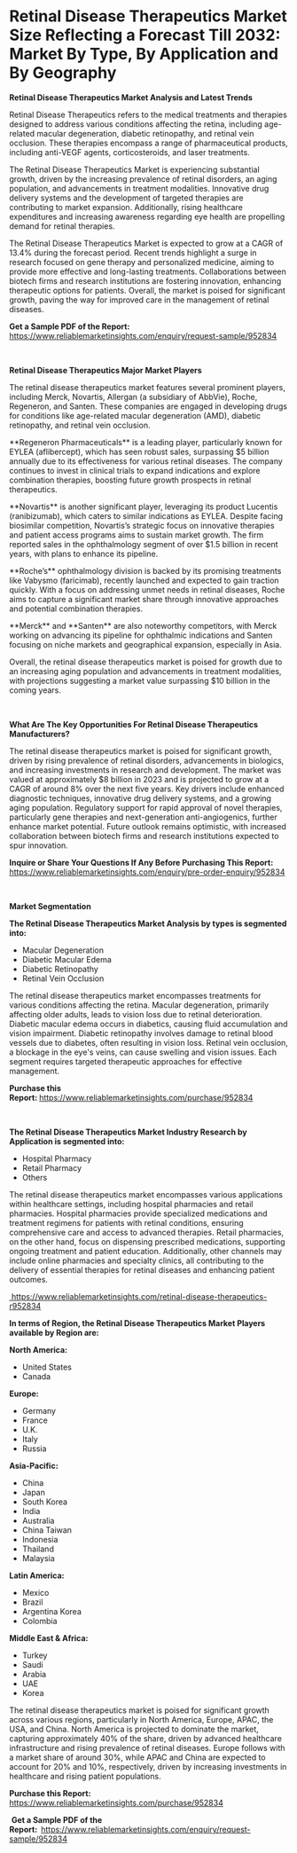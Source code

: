 <p><h1>Retinal Disease Therapeutics Market Size Reflecting a Forecast Till 2032: Market By Type, By Application and By Geography</h1></p><p><strong>Retinal Disease Therapeutics Market Analysis and Latest Trends</strong></p>
<p><p>Retinal Disease Therapeutics refers to the medical treatments and therapies designed to address various conditions affecting the retina, including age-related macular degeneration, diabetic retinopathy, and retinal vein occlusion. These therapies encompass a range of pharmaceutical products, including anti-VEGF agents, corticosteroids, and laser treatments. </p><p>The Retinal Disease Therapeutics Market is experiencing substantial growth, driven by the increasing prevalence of retinal disorders, an aging population, and advancements in treatment modalities. Innovative drug delivery systems and the development of targeted therapies are contributing to market expansion. Additionally, rising healthcare expenditures and increasing awareness regarding eye health are propelling demand for retinal therapies.</p><p>The Retinal Disease Therapeutics Market is expected to grow at a CAGR of 13.4% during the forecast period. Recent trends highlight a surge in research focused on gene therapy and personalized medicine, aiming to provide more effective and long-lasting treatments. Collaborations between biotech firms and research institutions are fostering innovation, enhancing therapeutic options for patients. Overall, the market is poised for significant growth, paving the way for improved care in the management of retinal diseases.</p></p>
<p><strong>Get a Sample PDF of the Report:&nbsp;</strong> <a href="https://www.reliablemarketinsights.com/enquiry/request-sample/952834?utm_campaign=1894&utm_medium=2&utm_source=Github&utm_content=ia&utm_term=17042025&utm_id=retinal-disease-therapeutics">https://www.reliablemarketinsights.com/enquiry/request-sample/952834</a></p>
<p>&nbsp;</p>
<p><strong>Retinal Disease Therapeutics Major Market Players</strong></p>
<p><p>The retinal disease therapeutics market features several prominent players, including Merck, Novartis, Allergan (a subsidiary of AbbVie), Roche, Regeneron, and Santen. These companies are engaged in developing drugs for conditions like age-related macular degeneration (AMD), diabetic retinopathy, and retinal vein occlusion.</p><p>**Regeneron Pharmaceuticals** is a leading player, particularly known for EYLEA (aflibercept), which has seen robust sales, surpassing $5 billion annually due to its effectiveness for various retinal diseases. The company continues to invest in clinical trials to expand indications and explore combination therapies, boosting future growth prospects in retinal therapeutics.</p><p>**Novartis** is another significant player, leveraging its product Lucentis (ranibizumab), which caters to similar indications as EYLEA. Despite facing biosimilar competition, Novartis’s strategic focus on innovative therapies and patient access programs aims to sustain market growth. The firm reported sales in the ophthalmology segment of over $1.5 billion in recent years, with plans to enhance its pipeline.</p><p>**Roche’s** ophthalmology division is backed by its promising treatments like Vabysmo (faricimab), recently launched and expected to gain traction quickly. With a focus on addressing unmet needs in retinal diseases, Roche aims to capture a significant market share through innovative approaches and potential combination therapies.</p><p>**Merck** and **Santen** are also noteworthy competitors, with Merck working on advancing its pipeline for ophthalmic indications and Santen focusing on niche markets and geographical expansion, especially in Asia. </p><p>Overall, the retinal disease therapeutics market is poised for growth due to an increasing aging population and advancements in treatment modalities, with projections suggesting a market value surpassing $10 billion in the coming years.</p></p>
<p>&nbsp;</p>
<p><strong>What Are The Key Opportunities For Retinal Disease Therapeutics Manufacturers?</strong></p>
<p><p>The retinal disease therapeutics market is poised for significant growth, driven by rising prevalence of retinal disorders, advancements in biologics, and increasing investments in research and development. The market was valued at approximately $8 billion in 2023 and is projected to grow at a CAGR of around 8% over the next five years. Key drivers include enhanced diagnostic techniques, innovative drug delivery systems, and a growing aging population. Regulatory support for rapid approval of novel therapies, particularly gene therapies and next-generation anti-angiogenics, further enhance market potential. Future outlook remains optimistic, with increased collaboration between biotech firms and research institutions expected to spur innovation.</p></p>
<p><strong>Inquire or Share Your Questions If Any Before Purchasing This Report:</strong> <a href="https://www.reliablemarketinsights.com/enquiry/pre-order-enquiry/952834?utm_campaign=1894&utm_medium=2&utm_source=Github&utm_content=ia&utm_term=17042025&utm_id=retinal-disease-therapeutics">https://www.reliablemarketinsights.com/enquiry/pre-order-enquiry/952834</a></p>
<p>&nbsp;</p>
<p><strong>Market Segmentation</strong></p>
<p><strong>The Retinal Disease Therapeutics Market Analysis by types is segmented into:</strong></p>
<p><ul><li>Macular Degeneration</li><li>Diabetic Macular Edema</li><li>Diabetic Retinopathy</li><li>Retinal Vein Occlusion</li></ul></p>
<p><p>The retinal disease therapeutics market encompasses treatments for various conditions affecting the retina. Macular degeneration, primarily affecting older adults, leads to vision loss due to retinal deterioration. Diabetic macular edema occurs in diabetics, causing fluid accumulation and vision impairment. Diabetic retinopathy involves damage to retinal blood vessels due to diabetes, often resulting in vision loss. Retinal vein occlusion, a blockage in the eye's veins, can cause swelling and vision issues. Each segment requires targeted therapeutic approaches for effective management.</p></p>
<p><strong>Purchase this Report:&nbsp;</strong><a href="https://www.reliablemarketinsights.com/purchase/952834?utm_campaign=1894&utm_medium=2&utm_source=Github&utm_content=ia&utm_term=17042025&utm_id=retinal-disease-therapeutics">https://www.reliablemarketinsights.com/purchase/952834</a></p>
<p>&nbsp;</p>
<p><strong>The Retinal Disease Therapeutics Market Industry Research by Application is segmented into:</strong></p>
<p><ul><li>Hospital Pharmacy</li><li>Retail Pharmacy</li><li>Others</li></ul></p>
<p><p>The retinal disease therapeutics market encompasses various applications within healthcare settings, including hospital pharmacies and retail pharmacies. Hospital pharmacies provide specialized medications and treatment regimens for patients with retinal conditions, ensuring comprehensive care and access to advanced therapies. Retail pharmacies, on the other hand, focus on dispensing prescribed medications, supporting ongoing treatment and patient education. Additionally, other channels may include online pharmacies and specialty clinics, all contributing to the delivery of essential therapies for retinal diseases and enhancing patient outcomes.</p></p>
<p><a href="https://www.reliablemarketinsights.com/retinal-disease-therapeutics-r952834?utm_campaign=1894&utm_medium=2&utm_source=Github&utm_content=ia&utm_term=17042025&utm_id=retinal-disease-therapeutics">&nbsp;https://www.reliablemarketinsights.com/retinal-disease-therapeutics-r952834</a></p>
<p><strong>In terms of Region, the Retinal Disease Therapeutics Market Players available by Region are:</strong></p>
<p>
    <p> <strong> North America: </strong>
        <ul>
            <li>United States</li>
            <li>Canada</li>
        </ul>
        </p> 
    <p> <strong> Europe: </strong>
        <ul>
            <li>Germany</li>
            <li>France</li>
            <li>U.K.</li>
            <li>Italy</li>
            <li>Russia</li>
        </ul>
        </p> 
    <p> <strong> Asia-Pacific: </strong>
        <ul>
            <li>China</li>
            <li>Japan</li>
            <li>South Korea</li>
            <li>India</li>
            <li>Australia</li>
            <li>China Taiwan</li>
            <li>Indonesia</li>
            <li>Thailand</li>
            <li>Malaysia</li>
        </ul>
        </p> 
    <p> <strong> Latin America: </strong>
        <ul>
            <li>Mexico</li>
            <li>Brazil</li>
            <li>Argentina Korea</li>
            <li>Colombia</li>
        </ul>
        </p> 
    <p> <strong> Middle East & Africa: </strong>
        <ul>
            <li>Turkey</li>
            <li>Saudi</li>
            <li>Arabia</li>
            <li>UAE</li>
            <li>Korea</li>
        </ul>
    </p>
    </p>
<p><p>The retinal disease therapeutics market is poised for significant growth across various regions, particularly in North America, Europe, APAC, the USA, and China. North America is projected to dominate the market, capturing approximately 40% of the share, driven by advanced healthcare infrastructure and rising prevalence of retinal diseases. Europe follows with a market share of around 30%, while APAC and China are expected to account for 20% and 10%, respectively, driven by increasing investments in healthcare and rising patient populations.</p></p>
<p><strong>Purchase this Report: </strong><a href="https://www.reliablemarketinsights.com/purchase/952834?utm_campaign=1894&utm_medium=2&utm_source=Github&utm_content=ia&utm_term=17042025&utm_id=retinal-disease-therapeutics">https://www.reliablemarketinsights.com/purchase/952834</a></p>
<p>&nbsp;<strong>Get a Sample PDF of the Report:&nbsp;&nbsp;</strong><a href="https://www.reliablemarketinsights.com/enquiry/request-sample/952834?utm_campaign=1894&utm_medium=2&utm_source=Github&utm_content=ia&utm_term=17042025&utm_id=retinal-disease-therapeutics">https://www.reliablemarketinsights.com/enquiry/request-sample/952834</a></p>
<p><strong></strong></p>
<p><p></p><p></p><p></p></p>